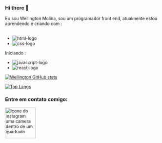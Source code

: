 ### Hi there 👋

Eu sou Wellington Molina, sou um programador front end, atualmente estou aprendendo e criando com :
<br>
<br>
- <img src="https://img.shields.io/badge/HTML5-E34F26?style=for-the-badge&logo=html5&logoColor=white" alt="html-logo" />
- <img src="https://img.shields.io/badge/CSS3-1572B6?style=for-the-badge&logo=css3&logoColor=white" alt="css-logo" />
Iniciando :
- <img src="https://img.shields.io/badge/JavaScript-F7DF1E?style=for-the-badge&logo=javascript&logoColor=black" alt="javascript-logo" />
- <img src="https://img.shields.io/badge/React-20232A?style=for-the-badge&logo=react&logoColor=61DAFB" alt="react-logo" />


[![Wellington GitHub stats](https://github-readme-stats.vercel.app/api?username=Welmolinafs000)](https://github.com/anuraghazra/github-readme-stats)

[![Top Langs](https://github-readme-stats.vercel.app/api/top-langs/?username=Welmolinafs000)](https://github.com/anuraghazra/github-readme-stats)

### Entre em contato comigo:

<p>
<a href="https://www.instagram.com/welmolinafs00/">
<img align="left" alt="icone do instagram uma camera dentro de um quadrado" width="100px" src="https://img.shields.io/badge/Instagram-E4405F?style=for-the-badge&logo=instagram&logoColor=white" />
</a>

</p>

